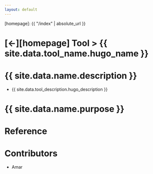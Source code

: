 ```yaml
---
layout: default
---
```



[//]: #(Reference)
[homepage]:   {{ "/index" | absolute_url }}

# [&larr;][homepage] Tool > {{ site.data.tool_name.hugo_name }}
# {{ site.data.name.description }}
- {{ site.data.tool_description.hugo_description }}

# {{ site.data.name.purpose }}

# Reference

# Contributors
- Amar